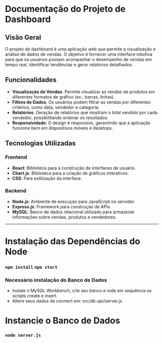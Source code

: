 # Documentação do Projeto de Dashboard

## Visão Geral
O projeto de dashboard é uma aplicação web que permite a visualização e análise de dados de vendas. O objetivo é fornecer uma interface intuitiva para que os usuários possam acompanhar o desempenho de vendas em tempo real, identificar tendências e gerar relatórios detalhados.

## Funcionalidades
- **Visualização de Vendas**: Permite visualizar as vendas de produtos em diferentes formatos de gráfico (ex.: barras, linhas).
- **Filtros de Dados**: Os usuários podem filtrar as vendas por diferentes critérios, como data, vendedor e categoria.
- **Relatórios**: Geração de relatórios que mostram o total vendido por cada vendedor, possibilitando ordenar os resultados.
- **Responsividade**: O design é responsivo, garantindo que a aplicação funcione bem em dispositivos móveis e desktops.

## Tecnologias Utilizadas

### Frontend
- **React**: Biblioteca para a construção de interfaces de usuário.
- **Chart.js**: Biblioteca para a criação de gráficos interativos.
- **CSS**: Para estilização da interface.

### Backend
- **Node.js**: Ambiente de execução para JavaScript no servidor.
- **Express.js**: Framework para construção de APIs.
- **MySQL**: Banco de dados relacional utilizado para armazenar informações sobre vendas, produtos e vendedores.

-----------------------------------------
# Instalação das Dependências do Node
### `npm install` `npm start`

### Necessário instalação do Banco de Dados
- Instale o MySQL Workbench, crie seu banco e rode em sequência os scripts create e insert.
- Altere seus dados de connect em: src/db-api/server.js

# Instancie o Banco de Dados
### `node server.js`
